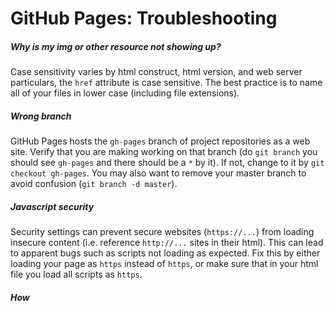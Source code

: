 GitHub Pages: Troubleshooting
============================


##### Why is my img or other resource not showing up?

Case sensitivity varies by html construct, html version, and web server particulars, the `href` attribute is case sensitive. The best practice is to name all of your files in lower case (including file extensions).

##### Wrong branch

GitHub Pages hosts the `gh-pages` branch of project repositories as a web site. Verify that you are making working on that branch (do `git branch` you should see `gh-pages` and there should be a `*` by it). If not, change to it by `git checkout gh-pages`. You may also want to remove your master branch to avoid confusion (`git branch -d master`).

##### Javascript security

Security settings can prevent secure websites (`https://...`) from loading insecure content (i.e. reference `http://...` sites in their html). This can lead to apparent bugs such as scripts not loading as expected. Fix this by either loading your page as `https` instead of `https`, or make sure that in your html file you load all scripts as `https`.

##### How

